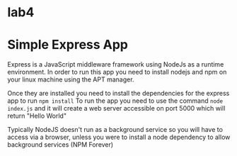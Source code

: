 # lab4

# Simple Express App 

Express is a JavaScript middleware framework using NodeJs as a runtime environment. 
In order to run this app you need to install nodejs and npm on your linux machine using the APT manager.

Once they are installed you need to install the dependencies for the express app to run `npm install`
To run the app you need to use the command `node index.js` and it will create a web server accessible on port 5000 which will return "Hello World"

Typically NodeJS doesn't run as a background service so you will have to access via a browser, unless you were to install a node dependency to allow background services (NPM Forever)
